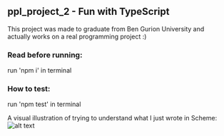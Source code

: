 ## ppl_project_2 -  Fun with TypeScript
This project was made to graduate from Ben Gurion University and   
actually works on a real programming project :)   


### Read before running:  
run 'npm i' in terminal  

### How to test:
run 'npm test' in terminal

A visual illustration of trying to understand what I just wrote in Scheme:  
![alt text](https://media.giphy.com/media/118p3q768COZhu/giphy.gif)  
